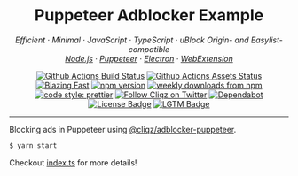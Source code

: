 <h1 align="center">Puppeteer Adblocker Example</h2>

<p align="center">
  <em>
    Efficient
    · Minimal
    · JavaScript
    · TypeScript
    · uBlock Origin- and Easylist-compatible
  </em>
  <br />
  <em>
    <a href="https://github.com/cliqz-oss/adblocker/tree/master/packages/adblocker">Node.js</a>
    · <a href="https://github.com/cliqz-oss/adblocker/tree/master/packages/adblocker-puppeteer">Puppeteer</a>
    · <a href="https://github.com/cliqz-oss/adblocker/tree/master/packages/adblocker-electron">Electron</a>
    · <a href="https://github.com/cliqz-oss/adblocker/tree/master/packages/adblocker-webextension">WebExtension</a>
  </em>
</p>

<p align="center">
  <a href="https://github.com/cliqz-oss/adblocker/actions?query=workflow%3ATests">
    <img alt="Github Actions Build Status" src="https://img.shields.io/github/workflow/status/cliqz-oss/adblocker/Tests?label=tests&style=flat-square"></a>
  <a href="https://github.com/cliqz-oss/adblocker/actions?query=workflow%3Assets">
    <img alt="Github Actions Assets Status" src="https://img.shields.io/github/workflow/status/cliqz-oss/adblocker/Assets?label=assets&style=flat-square"></a>
  <a href="https://twitter.com/acdlite/status/974390255393505280">
    <img alt="Blazing Fast" src="https://img.shields.io/badge/speed-blazing%20%F0%9F%94%A5-brightgreen.svg?style=flat-square"></a>
  <a href="https://www.npmjs.com/package/@cliqz/adblocker">
    <img alt="npm version" src="https://img.shields.io/npm/v/@cliqz/adblocker.svg?style=flat-square"></a>
  <a href="https://www.npmjs.com/package/@cliqz/adblocker">
    <img alt="weekly downloads from npm" src="https://img.shields.io/npm/dw/@cliqz/adblocker.svg?style=flat-square"></a>
  <br/>
  <a href="#badge">
    <img alt="code style: prettier" src="https://img.shields.io/badge/code_style-prettier-ff69b4.svg?style=flat-square"></a>
  <a href="https://twitter.com/cliqz">
    <img alt="Follow Cliqz on Twitter" src="https://img.shields.io/twitter/follow/cliqz.svg?label=follow+cliqz&style=flat-square"></a>
  <a href="https://github.com/cliqz-oss/adblocker">
    <img alt="Dependabot" src="https://img.shields.io/badge/dependabot-enabled-brightgreen?logo=dependabot&style=flat-square"></a>
  <a href="https://github.com/cliqz-oss/adblocker/blob/master/LICENSE">
    <img alt="License Badge" src="https://img.shields.io/github/license/cliqz-oss/adblocker?style=flat-square"></a>
  <a href="https://lgtm.com/projects/g/cliqz-oss/adblocker?mode=list">
    <img alt="LGTM Badge" src="https://img.shields.io/lgtm/alerts/github/cliqz-oss/adblocker?style=flat-square"></a>
</p>

---

Blocking ads in Puppeteer using [@cliqz/adblocker-puppeteer](https://github.com/cliqz-oss/adblocker/tree/master/packages/adblocker-puppeteer).

```sh
$ yarn start
```

Checkout [index.ts](./index.ts) for more details!
